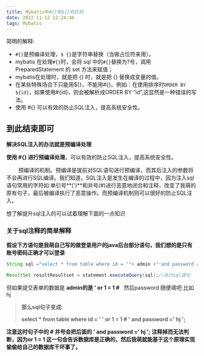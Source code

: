 ```yaml
---
title: Mybatis中#{}和${}的区别
date: 2022-11-12 12:24:46
tags: Mybatis
---
```

简明的解释:

* `#{}`是预编译处理，`$ {}`是字符串替换（当做占位符来用）。
* mybatis 在处理`#{}`时，会将 sql 中的`#{}`替换为?号，调用 PreparedStatement 的 set 方法来赋值；
* mybatis在处理时，就是把 {} 时，就是把 {} 替换成变量的值。
* 在某些特殊场合下只能用${}，不能用#{}。例如：在使用排序时`ORDER BY ${id}`，如果使用#{id}，则会被解析成ORDER BY “id”,这显然是一种错误的写法。
* 使用 #{} 可以有效的防止SQL注入，提高系统安全性。

## **到此结束即可**

**解决SQL注入的办法就是预编译处理**

**使用 #{} 进行预编译处理**，可以有效的防止SQL注入，提高系统安全性。

        预编译的机制。预编译是提前对SQL语句进行预编译，而其后注入的参数将不会再进行SQL编译。我们知道，SQL注入是发生在编译的过程中，因为注入sql语句常用的字符如:单引号**(')**和井号(#)进行恶意地闭合和注释，改变了我萌的原有句子，最后被编译执行了恶意操作。而预编译机制则可以很好的防止SQL注入。

想了解提升sql注入的可以试着理解下面的一点知识

### **关于sql注释的简单解释**   

**假设下方语句是我萌自己写的做登录用户的java后台部分语句，我们想的是只有账号密码正确才可以登录**

```java
String sql ="select * from table where id = '"+ admin +"'and password ='"+password+"'"; //拼接参数

ResultSet resultResultset = statement.executeQuery(sql);//执行sql语句
```

但如果提交表单的数据是 **admin的是 ' or 1 = 1 #**   然后password 随便填吧 比如 hj

> **那么sql句子变成:** 
>
> **select \* from table where id = ' ' or 1 = 1 # ' and password =' hj ';**

**注意这时句子中的 # 井号会把后面的 ' and password =' hj '; 注释掉而无法判断，因为or 1 = 1 这一句会告诉数据库是正确的，然后我萌就能基于这个原理实现偷偷给自己的数据库干坏事了。**
